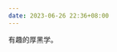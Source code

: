 ```yaml
---
date: 2023-06-26 22:36+08:00
---
```


有趣的厚黑学。

<readonlylink href="https://books.readonly.link/李宗吾/厚黑学/book.json" />
